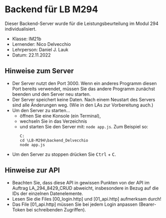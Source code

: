 # Backend für LB M294

Dieser Backend-Server wurde für die Leistungsbeurteilung im Modul 294 individualisiert.

- Klasse: IM21b
- Lernender: Nico Delvecchio
- Lehrperson: Daniel J. Lauk
- Datum: 22.11.2022

## Hinweise zum Server

- Der Server nutzt den Port 3000. Wenn ein anderes Programm diesen Port bereits verwendet, müssen Sie das andere Programm zunächst beenden und den Server neu starten.
- Der Server speichert keine Daten. Nach einem Neustart des Servers sind alle Änderungen weg. (Wie in den LAs zur Vorbereitung auch.)
- Um den Server zu starten...
  - öffnen Sie eine Konsole (ein Terminal),
  - wechseln Sie in das Verzeichnis
  - und starten Sie den Server mit: `node app.js`.
    Zum Beispiel so:
    ```
    C:
    cd \LB-M294\backend_Delvecchio
    node app.js
    ```
- Um den Server zu stoppen drücken Sie <kbd>Ctrl</kbd> + <kbd>C</kbd>.

## Hinweise zur API

- Beachten Sie, dass diese API in gewissen Punkten von der API im Auftrag LA_294_8429_CRUD abweicht, insbesondere in Bezug auf die IDs der einzelnen Datenelemente.
- Lesen Sie die Files [00_login.http] und [01_api.http] aufmerksam durch!
- Das File [01_api.http] müssen Sie bei jedem Login anpassen (Bearer-Token bei schreibenden Zugriffen).
